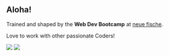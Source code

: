 ## Aloha!

Trained and shaped by the **Web Dev Bootcamp** at [neue fische](https://www.neuefische.de/).


Love to work with other passionate Coders! 


<img src="https://github-readme-stats.vercel.app/api?username=K-Juno&show_icons=true&locale=en&theme=algolia">


<img src="https://github-readme-stats.vercel.app/api/top-langs/?username=K-Juno&layout=compact&theme=codeSTACKr">
